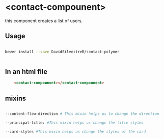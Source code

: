 # \<contact-compounent\>

this component creates a list of users.

## Usage

```bash

bower install --save DavidSilvestreR/contact-polymer
 
```

## In an html file
```html
	<contact-compounent></contact-compounent>
```

## mixins

```bash

--content-flow-direction # This mixin helps us to change the direction of the container of the cards.

--principal-title: #This mixin helps us change the title styles

--card-styles #This mixin helps us change the styles of the card

```
